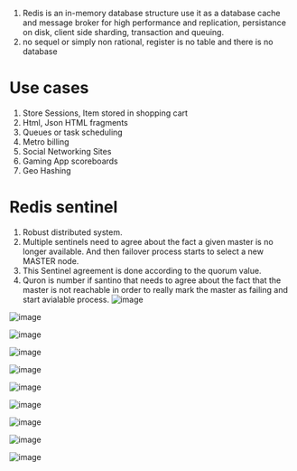 1. Redis is an in-memory database structure use it as a database cache and message broker for high performance and replication, persistance on disk, client side sharding, transaction and queuing.
2. no sequel or simply non rational, register is no table and there is no database

# Use cases
1. Store Sessions, Item stored in shopping cart
2. Html, Json HTML fragments
3. Queues or task scheduling
4. Metro billing 
5. Social Networking Sites
6. Gaming App scoreboards
7. Geo Hashing

# Redis sentinel
1. Robust distributed system.
2. Multiple sentinels need to agree about the fact a given master is no longer available. And then failover process starts to select a new MASTER node.
3. This Sentinel agreement is done according to the quorum value.
4. Quron is number if santino that needs to agree about the fact that the master is not reachable in order to really mark the master as failing and start avialable process.
![image](https://user-images.githubusercontent.com/43002915/141262080-dbd44485-a33e-4bec-8f74-d2bfec536ca7.png)


![image](https://user-images.githubusercontent.com/43002915/141262463-6c35883b-70e0-47f8-92f5-357fedfa34a3.png)


![image](https://user-images.githubusercontent.com/43002915/141264588-71ca92d0-e5a8-4359-a762-61856535b7ae.png)


![image](https://user-images.githubusercontent.com/43002915/141267673-13cd09d0-2853-489d-8ab2-03f50f50487b.png)


![image](https://user-images.githubusercontent.com/43002915/141301136-427b8d53-fef1-4c6b-8422-e03088eb5945.png)


![image](https://user-images.githubusercontent.com/43002915/141303410-11af36ce-d4e8-4065-9346-4b4b4a1651bb.png)


![image](https://user-images.githubusercontent.com/43002915/141304184-ad8c4fd7-3400-421d-bf1f-02b79ff6210b.png)


![image](https://user-images.githubusercontent.com/43002915/141304802-2611c855-e0c1-46a9-ab0e-adfee6002b94.png)


![image](https://user-images.githubusercontent.com/43002915/141305857-dfd055f9-f649-4f56-8361-ebbbc0229855.png)


![image](https://user-images.githubusercontent.com/43002915/141306558-84f44e00-28a7-4ac7-a1b0-9ade8bfb02cf.png)
